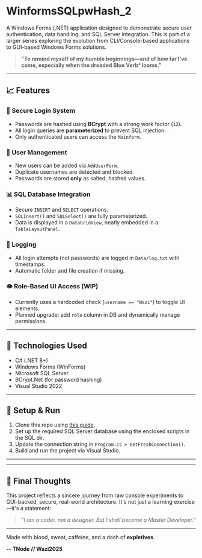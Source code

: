 # WinformsSQLpwHash_2

A Windows Forms (.NET) application designed to demonstrate secure user authentication, data handling, and SQL Server integration. This is part of a larger series exploring the evolution from CLI/Console-based applications to GUI-based Windows Forms solutions.

> **"To remind myself of my humble beginnings—and of how far I've come, especially when the dreaded Blue Verb² looms."**

---

## 📈 Features

### 🔑 Secure Login System
- Passwords are hashed using **BCrypt** with a strong work factor (`12`).
- All login queries are **parameterized** to prevent SQL injection.
- Only authenticated users can access the `Mainform`.

### 🔢 User Management
- New users can be added via `AddUserForm`.
- Duplicate usernames are detected and blocked.
- Passwords are stored **only** as salted, hashed values.

### 📊 SQL Database Integration
- Secure `INSERT` and `SELECT` operations.
- `SQLInsert()` and `SQLSelect()` are fully parameterized.
- Data is displayed in a `DataGridView`, neatly embedded in a `TableLayoutPanel`.

### 📃 Logging
- All login attempts (not passwords) are logged in `Data/log.txt` with timestamps.
- Automatic folder and file creation if missing.

### 👁️ Role-Based UI Access (WIP)
- Currently uses a hardcoded check (`username == "Wazi"`) to toggle UI elements.
- Planned upgrade: add `role` column in DB and dynamically manage permissions.

---

## 🔎 Technologies Used
- C# (.NET 8+)
- Windows Forms (WinForms)
- Microsoft SQL Server
- BCrypt.Net (for password hashing)
- Visual Studio 2022

---

## 🔧 Setup & Run
1. Clone this repo using [this guide](CloneRepo.md).
2. Set up the required SQL Server database using the enclosed scripts in the SQL dir.
3. Update the connection string in `Program.cs > GetFreshConnection()`.
4. Build and run the project via Visual Studio.

---

---

## 🌟 Final Thoughts
This project reflects a sincere journey from raw console experiments to GUI-backed, secure, real-world architecture. It's not just a learning exercise—it's a statement:

> _"I am a coder, not a designer. But I shall become a Master Developer."_

---

Made with blood, sweat, caffeine, and a dash of **expletives**.

**-- TNode // Wazi2025**


